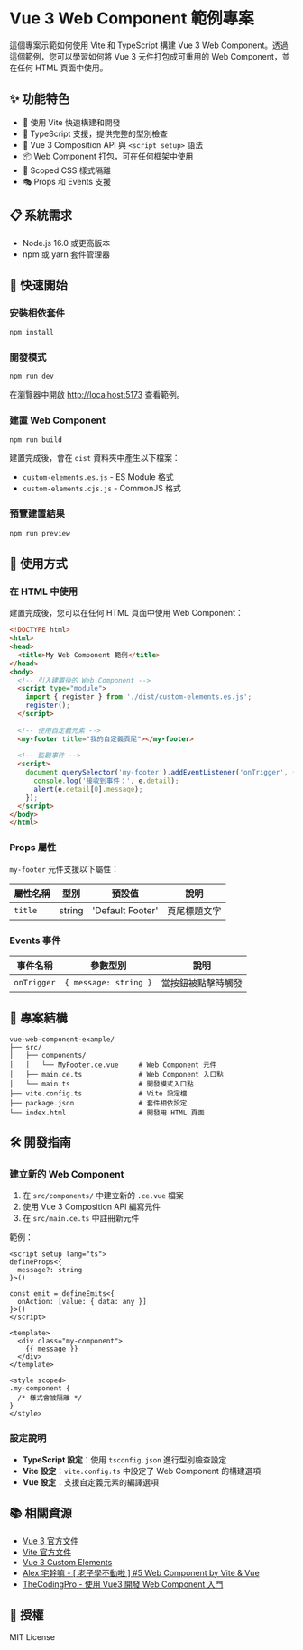 # Vue 3 Web Component 範例專案

這個專案示範如何使用 Vite 和 TypeScript 構建 Vue 3 Web Component。透過這個範例，您可以學習如何將 Vue 3 元件打包成可重用的 Web Component，並在任何 HTML 頁面中使用。

## ✨ 功能特色

- 🚀 使用 Vite 快速構建和開發
- 💪 TypeScript 支援，提供完整的型別檢查
- 🔧 Vue 3 Composition API 與 `<script setup>` 語法
- 📦 Web Component 打包，可在任何框架中使用
- 🎨 Scoped CSS 樣式隔離
- 🎭 Props 和 Events 支援

## 📋 系統需求

- Node.js 16.0 或更高版本
- npm 或 yarn 套件管理器

## 🚀 快速開始

### 安裝相依套件

```bash
npm install
```

### 開發模式

```bash
npm run dev
```

在瀏覽器中開啟 [http://localhost:5173](http://localhost:5173) 查看範例。

### 建置 Web Component

```bash
npm run build
```

建置完成後，會在 `dist` 資料夾中產生以下檔案：
- `custom-elements.es.js` - ES Module 格式
- `custom-elements.cjs.js` - CommonJS 格式

### 預覽建置結果

```bash
npm run preview
```

## 📖 使用方式

### 在 HTML 中使用

建置完成後，您可以在任何 HTML 頁面中使用 Web Component：

```html
<!DOCTYPE html>
<html>
<head>
  <title>My Web Component 範例</title>
</head>
<body>
  <!-- 引入建置後的 Web Component -->
  <script type="module">
    import { register } from './dist/custom-elements.es.js';
    register();
  </script>
  
  <!-- 使用自定義元素 -->
  <my-footer title="我的自定義頁尾"></my-footer>
  
  <!-- 監聽事件 -->
  <script>
    document.querySelector('my-footer').addEventListener('onTrigger', (e) => {
      console.log('接收到事件：', e.detail);
      alert(e.detail[0].message);
    });
  </script>
</body>
</html>
```

### Props 屬性

`my-footer` 元件支援以下屬性：

| 屬性名稱 | 型別 | 預設值 | 說明 |
|---------|------|--------|------|
| `title` | string | 'Default Footer' | 頁尾標題文字 |

### Events 事件

| 事件名稱 | 參數型別 | 說明 |
|---------|---------|------|
| `onTrigger` | `{ message: string }` | 當按鈕被點擊時觸發 |

## 📁 專案結構

```
vue-web-component-example/
├── src/
│   ├── components/
│   │   └── MyFooter.ce.vue     # Web Component 元件
│   ├── main.ce.ts              # Web Component 入口點
│   └── main.ts                 # 開發模式入口點
├── vite.config.ts              # Vite 設定檔
├── package.json                # 套件相依設定
└── index.html                  # 開發用 HTML 頁面
```

## 🛠️ 開發指南

### 建立新的 Web Component

1. 在 `src/components/` 中建立新的 `.ce.vue` 檔案
2. 使用 Vue 3 Composition API 編寫元件
3. 在 `src/main.ce.ts` 中註冊新元件

範例：

```vue
<script setup lang="ts">
defineProps<{
  message?: string
}>()

const emit = defineEmits<{
  onAction: [value: { data: any }]
}>()
</script>

<template>
  <div class="my-component">
    {{ message }}
  </div>
</template>

<style scoped>
.my-component {
  /* 樣式會被隔離 */
}
</style>
```

### 設定說明

- **TypeScript 設定**：使用 `tsconfig.json` 進行型別檢查設定
- **Vite 設定**：`vite.config.ts` 中設定了 Web Component 的構建選項
- **Vue 設定**：支援自定義元素的編譯選項

## 📚 相關資源

- [Vue 3 官方文件](https://vuejs.org/)
- [Vite 官方文件](https://vitejs.dev/)
- [Vue 3 Custom Elements](https://vuejs.org/guide/extras/web-components.html)
- [Alex 宅幹嘛 - [ 老子學不動啦 ] #5 Web Component by Vite & Vue](https://www.youtube.com/live/pN7fC2vb1Ig?si=wtB_Ex-AANdApaRi)
- [TheCodingPro - 使用 Vue3 開發 Web Component 入門](https://thecodingpro.com/b/0ntAaG33Cs33CstU3nuG)

## 📄 授權

MIT License
